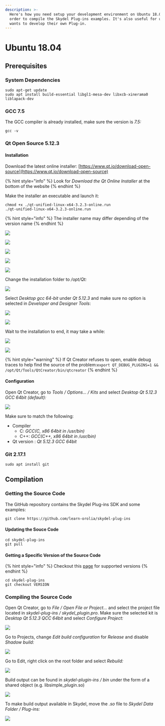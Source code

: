 ```yaml
---
description: >-
  Here's how you need setup your development environment on Ubuntu 18.04 in
  order to compile the Skydel Plug-ins examples. It's also useful for user who
  wants to develop their own Plug-in.
---
```


# Ubuntu 18.04

## Prerequisites

### System Dependencies

```text
sudo apt-get update
sudo apt install build-essential libgl1-mesa-dev libxcb-xinerama0 liblapack-dev
```

### GCC 7.5

The GCC compiler is already installed, make sure the version is _7.5:_

```text
gcc -v
```

### Qt Open Source 5.12.3

#### Installation

Download the latest online installer: [https://www.qt.io/download-open-source](https://www.qt.io/download-open-source)

{% hint style="info" %}
Look for _Download the Qt Online Installer_ at the bottom of the website
{% endhint %}

Make the installer an executable and launch it:

```text
chmod +x ./qt-unified-linux-x64-3.2.3-online.run
./qt-unified-linux-x64-3.2.3-online.run
```

{% hint style="info" %}
The installer name may differ depending of the version name
{% endhint %}

![](../.gitbook/assets/install_qt_1.png)

![](../.gitbook/assets/install_qt_2.png)

![](../.gitbook/assets/install_qt_3.png)

![](../.gitbook/assets/install_qt_4.png)

![](../.gitbook/assets/install_qt_5.png)

Change the installation folder to _/opt/Qt:_

![](../.gitbook/assets/install_qt_6.png)

Select _Desktop gcc 64-bit_ under _Qt 5.12.3_ and make sure no option is selected in _Developer and Designer Tools_:

![](../.gitbook/assets/install_qt_7.png)

![](../.gitbook/assets/install_qt_9.png)

Wait to the installation to end, it may take a while:

![](../.gitbook/assets/install_qt_10.png)

![](../.gitbook/assets/install_qt_11.png)

{% hint style="warning" %}
If Qt Creator refuses to open, enable debug traces to help find the source of the problem:`export QT_DEBUG_PLUGINS=1 && /opt/Qt/Tools/QtCreator/bin/qtcreator`
{% endhint %}

#### Configuration

Open Qt Creator, go to _Tools / Options... / Kits_ and select _Desktop Qt 5.12.3 GCC 64bit \(default\):_

![](../.gitbook/assets/ub_config_qt_1.png)

Make sure to match the following:

* Compiler 
  * C: _GCC\(C, x86 64bit in /usr/bin\)_
  * C++: _GCC\(C++, x86 64bit in /usr/bin\)_
* Qt version : _Qt 5.12.3 GCC 64bit_

### Git 2.17.1

```text
sudo apt install git
```

## Compilation

### Getting the Source Code

The GitHub repository contains the Skydel Plug-ins SDK and some examples:

```text
git clone https://github.com/learn-orolia/skydel-plug-ins
```

#### Updating the Souce Code

```text
cd skydel-plug-ins
git pull
```

#### Getting a Specific Version of the Source Code

{% hint style="info" %}
Checkout this [page](https://github.com/learn-orolia/skydel-plug-ins/releases) for supported versions
{% endhint %}

```text
cd skydel-plug-ins
git checkout VERSION
```

### Compiling the Source Code

Open Qt Creator, go to _File / Open File or Project..._ and select the project file located in _skydel-plug-ins / skydel\_plugin.pro_. Make sure the selected kit is _Desktop Qt 5.12.3 QCC 64bit_ and select _Configure Project:_

![](../.gitbook/assets/compile_ubuntu_1.png)

Go to Projects, change _Edit build configuration_ for _Release_ and disable _Shadow build:_

![](../.gitbook/assets/compile_ubuntu_2.png)

Go to Edit, right click on the root folder and select _Rebuild:_

![](../.gitbook/assets/compile_ubuntu_3.png)

Build output can be found in _skydel-plugin-ins / bin_ under the form of a shared object \(e.g. libsimple\_plugin.so\)

![](../.gitbook/assets/ub_compile_4.png)

To make build output available in Skydel, move the _.so_ file to _Skydel Data Folder / Plug-ins:_

![](../.gitbook/assets/ub_compile_5.png)

